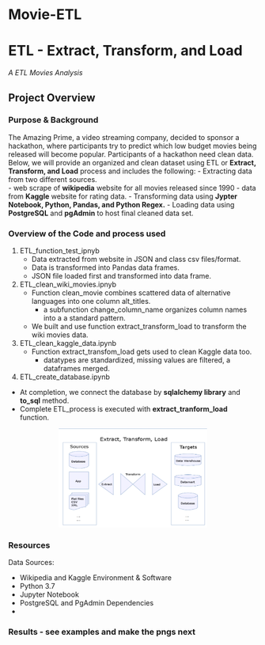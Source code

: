 # Movie-ETL
# ETL - Extract, Transform, and Load 
*A ETL Movies Analysis*
## Project Overview 
### Purpose & Background
The Amazing Prime, a video streaming company, decided to sponsor a hackathon, 
where participants try to predict which low budget movies being released 
will become popular.  Participants of a hackathon need clean data. Below, 
we will provide an organized and clean dataset using ETL or **Extract, 
Transform, and Load** process and includes the following:
    -  Extracting data from two different sources.  
       - web scrape of **wikipedia** website for all movies released since 1990
       - data from **Kaggle** website for rating data.
    -  Transforming data using **Jypter Notebook, Python, Pandas, and Python Regex.**
    -  Loading data using **PostgreSQL** and **pgAdmin** to host final cleaned data set. 

### Overview of the Code and process used
1. ETL_function_test_ipnyb
    -  Data extracted from website in JSON and class csv files/format.  
    -  Data is transformed into Pandas data frames.   
    -  JSON file loaded first and transformed into data frame.  
2. ETL_clean_wiki_movies.ipnyb
    -  Function clean_movie combines scattered data of alternative languages
       into one column alt_titles.   
       - a subfunction change_column_name organizes column names into a 
         a standard pattern. 
    -  We built and use function extract_transform_load to transform the wiki
       movies data.
3.  ETL_clean_kaggle_data.ipynb
    -  Function extract_transfom_load gets used to clean Kaggle data too. 
       - datatypes are standardized, missing values are filtered, 
         a dataframes merged.  
4.  ETL_create_database.ipynb
   -  At completion, we connect the database by **sqlalchemy library** and 
       **to_sql** method.  
   -  Complete ETL_process is executed with **extract_tranform_load** function. 

</p>  
<p align="center">
<img width="300" height="200" src="https://github.com/mjrotter4445/Movie-ETL/blob/main/Resources/use%20this%20one.png">
</p>   


    
### Resources
 Data Sources:
   -  Wikipedia and Kaggle 
 Environment & Software
   -  Python 3.7
   -  Jupyter Notebook
   -  PostgreSQL and PgAdmin
 Dependencies
   -  

### Results - see examples and make the pngs next
 
